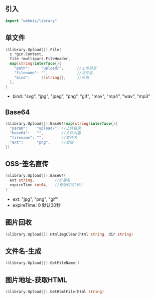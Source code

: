 ## 引入
```go
import "webmis/library"
```

## 单文件
```go
(&library.Upload{}).File(
  c *gin.Context,
  file *multipart.FileHeader,
  map[string]interface{}{
    "path":     "upload/",      //上传目录
    "filename": "",             //文件名
    "bind":     []string{},     //后缀
  },
)
```
- bind: "svg", "jpg", "jpeg", "png", "gif", "mov", "mp4", "wav", "mp3"

## Base64
```go
(&library.Upload{}).Base64(map[string]interface{}{
  "param":    "upload/", //上传目录
  "base64":   "",        //文件内容
  "filename": "",        //文件名
  "ext":      "png",     //后缀
})
```

## OSS-签名直传
```go
(&library.Upload{}).Base64(
  ext string,         //扩展名
  expireTime int64,   //有效时间(秒)
)
```
- ext: "jpg", "png", "gif"
- expireTime: 0 默认30秒

## 图片回收
```go
(&library.Upload{}).HtmlImgClear(html string, dir string)
```

## 文件名-生成
```go
(&library.Upload{}).GetFileName()
```

## 图片地址-获取HTML
```go
(&library.Upload{}).GetHtmlFile(html string)
```
